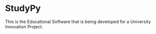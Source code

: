 # StudyPy
This is the Educational Software that is being developed for a University Innovation Project.

